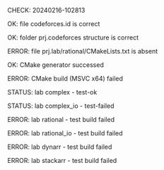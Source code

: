 CHECK: 20240216-102813
OK: file codeforces.id is correct
OK: folder prj.codeforces structure is correct
ERROR: file prj.lab/rational/CMakeLists.txt is absent
OK: CMake generator successed
ERROR: CMake build (MSVC x64) failed
STATUS: lab complex - test-ok
STATUS: lab complex_io - test-failed
ERROR: lab rational - test build failed
ERROR: lab rational_io - test build failed
ERROR: lab dynarr - test build failed
ERROR: lab stackarr - test build failed
